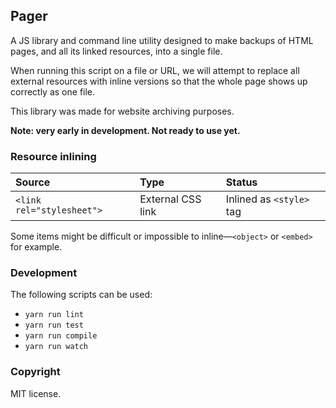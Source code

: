 ## Pager

A JS library and command line utility designed to make backups of HTML pages, and all its linked resources, into a single file.

When running this script on a file or URL, we will attempt to replace all external resources with inline versions so that the whole page shows up correctly as one file.

This library was made for website archiving purposes.

**Note: very early in development. Not ready to use yet.**

### Resource inlining

| Source                    | Type   | Status |
|:--------------------------|:-------|:-------|
| `<link rel="stylesheet">` | External CSS link | Inlined as `<style>` tag

Some items might be difficult or impossible to inline—`<object>` or `<embed>` for example.

### Development

The following scripts can be used:

* `yarn run lint`
* `yarn run test`
* `yarn run compile`
* `yarn run watch`

### Copyright

MIT license.
